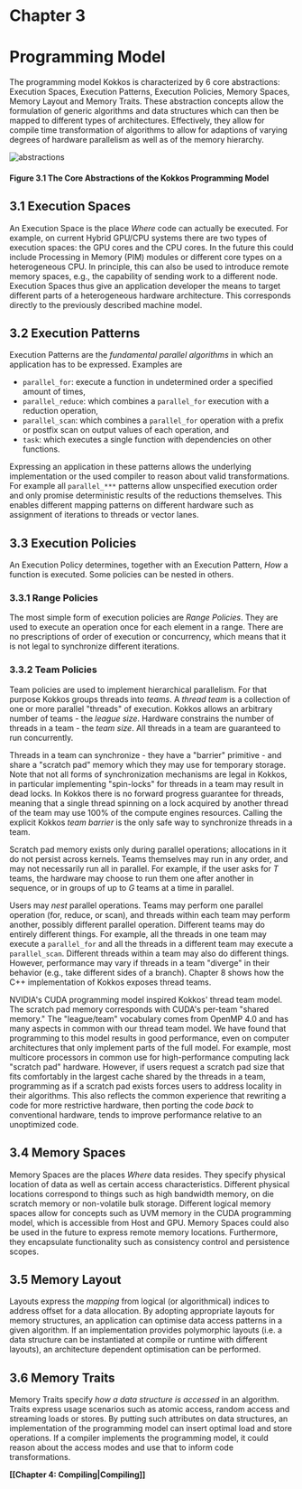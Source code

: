 # Chapter 3

# Programming Model

The programming model Kokkos is characterized by 6 core abstractions: Execution Spaces, Execution Patterns, Execution Policies, Memory Spaces, Memory Layout and Memory Traits. These abstraction concepts allow the formulation of generic algorithms and data structures which can then be mapped to different types of architectures. Effectively, they allow for compile time transformation of algorithms to allow for adaptions of varying degrees of hardware parallelism as well as of the memory hierarchy.

![abstractions](https://raw.githubusercontent.com/wiki/kokkos/kokkos/ProgrammingGuide/figures/kokkos-abstractions-doc.png)

<h4>Figure 3.1 The Core Abstractions of the Kokkos Programming Model</h4>

## 3.1 Execution Spaces

An Execution Space is the place _Where_ code can actually be executed. For example, on current Hybrid GPU/CPU systems there are two types of execution spaces: the GPU cores and the CPU cores. In the future this could include Processing in Memory (PIM) modules or different core types on a heterogeneous CPU. In principle, this can also be used to introduce remote memory spaces, e.g., the capability of sending work to a different node. Execution Spaces thus give an application developer the means to target different parts of a heterogeneous hardware architecture. This corresponds directly to the previously described machine model.

## 3.2 Execution Patterns

Execution Patterns are the _fundamental parallel algorithms_ in which an application has to be expressed. Examples are

* `parallel_for`: execute a function in undetermined order a specified amount of times, 
* `parallel_reduce`: which combines a `parallel_for` execution with a reduction operation, 
* `parallel_scan`: which combines a `parallel_for` operation with a prefix or postfix scan on output values of each operation, and 
* `task`: which executes a single function with dependencies on other functions. 

Expressing an application in these patterns allows the underlying implementation or the used compiler to reason about valid transformations. For example all `parallel_***` patterns allow unspecified execution order and only promise deterministic results of the reductions themselves. This enables different mapping patterns on different hardware such as assignment of iterations to threads or vector lanes.

## 3.3 Execution Policies

An Execution Policy determines, together with an Execution Pattern, _How_ a function is executed. Some policies can be nested in others.

### 3.3.1 Range Policies

The most simple form of execution policies are _Range Policies_. They are used to execute an operation once for each element in a range. There are no prescriptions of order of execution or concurrency, which means that it is not legal to synchronize different iterations.

### 3.3.2 Team Policies

Team policies are used to implement hierarchical parallelism. For that purpose Kokkos groups threads into _teams_. A _thread team_ is a collection of one or more parallel "threads" of execution. Kokkos allows an arbitrary number of teams - the _league size_. Hardware constrains the number of threads in a team - the _team size_. All threads in a team are guaranteed to run concurrently.

Threads in a team can synchronize - they have a "barrier" primitive - and share a "scratch pad" memory which they may use for temporary storage. Note that not all forms of synchronization mechanisms are legal in Kokkos, in particular implementing "spin-locks" for threads in a team may result in dead locks. In Kokkos there is no forward progress guarantee for threads, meaning that a single thread spinning on a lock acquired by another thread of the team may use 100% of the compute engines resources. Calling the explicit Kokkos _team barrier_ is the only safe way to synchronize threads in a team.

Scratch pad memory exists only during parallel operations; allocations in it do not persist across kernels. Teams themselves may run in any order, and may not necessarily run all in parallel. For example, if the user asks for _T_ teams, the hardware may choose to run them one after another in sequence, or in groups of up to _G_ teams at a time in parallel.

Users may _nest_ parallel operations. Teams may perform one parallel operation (for, reduce, or scan), and threads within each team may perform another, possibly different parallel operation. Different teams may do entirely different things. For example, all the threads in one team may execute a `parallel_for` and all the threads in a different team may execute a `parallel_scan`. Different threads within a team may also do different things. However, performance may vary if threads in a team "diverge" in their behavior (e.g., take different sides of a branch). Chapter 8 shows how the C++ implementation of Kokkos exposes thread teams.

NVIDIA's CUDA programming model inspired Kokkos' thread team model. The scratch pad memory corresponds with CUDA's per-team "shared memory." The "league/team" vocabulary comes from OpenMP 4.0 and has many aspects in common with our thread team model. We have found that programming to this model results in good performance, even on computer architectures that only implement parts of the full model. For example, most multicore processors in common use for high-performance computing lack "scratch pad" hardware. However, if users request a scratch pad size that fits comfortably in the largest cache shared by the threads in a team, programming as if a scratch pad exists forces users to address locality in their algorithms. This also reflects the common experience that rewriting a code for more restrictive hardware, then porting the code _back_ to conventional hardware, tends to improve performance relative to an unoptimized code.

## 3.4 Memory Spaces

Memory Spaces are the places _Where_ data resides. They specify physical location of data as well as certain access characteristics. Different physical locations correspond to things such as high bandwidth memory, on die scratch memory or non-volatile bulk storage. Different logical memory spaces allow for concepts such as UVM memory in the CUDA programming model, which is accessible from Host and GPU. Memory Spaces could also be used in the future to express remote memory locations. Furthermore, they encapsulate functionality such as consistency control and persistence scopes.

## 3.5 Memory Layout

Layouts express the _mapping_ from logical (or algorithmical) indices to address offset for a data allocation. By adopting appropriate layouts for memory structures, an application can optimise data access patterns in a given algorithm. If an implementation provides polymorphic layouts (i.e. a data structure can be instantiated at compile or runtime with different layouts), an architecture dependent optimisation can be performed.

## 3.6 Memory Traits

Memory Traits specify _how a data structure is accessed_ in an algorithm. Traits express usage scenarios such as atomic access, random access and streaming loads or stores. By putting such attributes on data structures, an implementation of the programming model can insert optimal load and store operations. If a compiler implements the programming model, it could reason about the access modes and use that to inform code transformations.

**[[Chapter 4: Compiling|Compiling]]**
